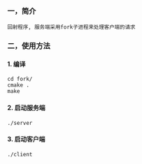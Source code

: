 ### 一，简介
    回射程序, 服务端采用fork子进程来处理客户端的请求

### 二，使用方法

#### 1. 编译

    cd fork/
    cmake .
    make


#### 2. 启动服务端

    ./server

#### 3. 启动客户端

    ./client